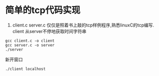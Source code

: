 # 简单的tcp代码实现

1. client.c server.c
仅仅是照着书上敲的tcp样例程序,熟悉linuxC的tcp编写.
client 从server不停地获取时间字符串
	
```
gcc client.c -o client
gcc server.c -o server
./server
```
新开窗口

```
./client localhost
```
